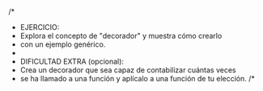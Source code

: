 /*
* EJERCICIO:
* Explora el concepto de "decorador" y muestra cómo crearlo
* con un ejemplo genérico.
*
* DIFICULTAD EXTRA (opcional):
* Crea un decorador que sea capaz de contabilizar cuántas veces
* se ha llamado a una función y aplícalo a una función de tu elección.
/*
